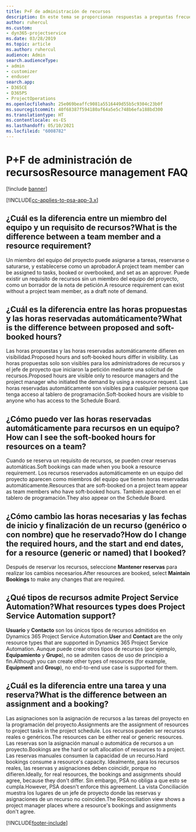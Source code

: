 ```yaml
---
title: P+F de administración de recursos
description: En este tema se proporcionan respuestas a preguntas frecuentes sobre la administración de recursos.
author: ruhercul
ms.custom:
- dyn365-projectservice
ms.date: 03/28/2019
ms.topic: article
ms.author: ruhercul
audience: Admin
search.audienceType:
- admin
- customizer
- enduser
search.app:
- D365CE
- D365PS
- ProjectOperations
ms.openlocfilehash: 25e069beaffc9081a5516449d55b5c9304c23b0f
ms.sourcegitcommit: 40f68387f594180af64a5e5c748b6efa188bd300
ms.translationtype: HT
ms.contentlocale: es-ES
ms.lasthandoff: 05/10/2021
ms.locfileid: "6008782"
---
```

# <a name="resource-management-faq"></a><span data-ttu-id="4af7c-103">P+F de administración de recursos</span><span class="sxs-lookup"><span data-stu-id="4af7c-103">Resource management FAQ</span></span>

[!include [banner](../includes/psa-now-project-operations.md)]

[!INCLUDE[cc-applies-to-psa-app-3.x](../includes/cc-applies-to-psa-app-3x.md)]

## <a name="what-is-the-difference-between-a-team-member-and-a-resource-requirement"></a><span data-ttu-id="4af7c-104">¿Cuál es la diferencia entre un miembro del equipo y un requisito de recursos?</span><span class="sxs-lookup"><span data-stu-id="4af7c-104">What is the difference between a team member and a resource requirement?</span></span>

<span data-ttu-id="4af7c-105">Un miembro del equipo del proyecto puede asignarse a tareas, reservarse o saturarse, y establecerse como un aprobador.</span><span class="sxs-lookup"><span data-stu-id="4af7c-105">A project team member can be assigned to tasks, booked or overbooked, and set as an approver.</span></span> <span data-ttu-id="4af7c-106">Puede existir un requisito de recursos sin un miembro del equipo del proyecto, como un borrador de la nota de petición.</span><span class="sxs-lookup"><span data-stu-id="4af7c-106">A resource requirement can exist without a project team member, as a draft note of demand.</span></span> 

## <a name="what-is-the-difference-between-proposed-and-soft-booked-hours"></a><span data-ttu-id="4af7c-107">¿Cuál es la diferencia entre las horas propuestas y las horas reservadas automáticamente?</span><span class="sxs-lookup"><span data-stu-id="4af7c-107">What is the difference between proposed and soft-booked hours?</span></span>

<span data-ttu-id="4af7c-108">Las horas propuestas y las horas reservadas automáticamente difieren en visibilidad.</span><span class="sxs-lookup"><span data-stu-id="4af7c-108">Proposed hours and soft-booked hours differ in visibility.</span></span> <span data-ttu-id="4af7c-109">Las horas propuestas solo son visibles para los administradores de recursos y el jefe de proyecto que iniciaron la petición mediante una solicitud de recursos.</span><span class="sxs-lookup"><span data-stu-id="4af7c-109">Proposed hours are visible only to resource managers and the project manager who initiated the demand by using a resource request.</span></span> <span data-ttu-id="4af7c-110">Las horas reservadas automáticamente son visibles para cualquier persona que tenga acceso al tablero de programación.</span><span class="sxs-lookup"><span data-stu-id="4af7c-110">Soft-booked hours are visible to anyone who has access to the Schedule Board.</span></span>

## <a name="how-can-i-see-the-soft-booked-hours-for-resources-on-a-team"></a><span data-ttu-id="4af7c-111">¿Cómo puedo ver las horas reservadas automáticamente para recursos en un equipo?</span><span class="sxs-lookup"><span data-stu-id="4af7c-111">How can I see the soft-booked hours for resources on a team?</span></span>

<span data-ttu-id="4af7c-112">Cuando se reserva un requisito de recursos, se pueden crear reservas automáticas.</span><span class="sxs-lookup"><span data-stu-id="4af7c-112">Soft bookings can made when you book a resource requirement.</span></span> <span data-ttu-id="4af7c-113">Los recursos reservados automáticamente en un equipo del proyecto aparecen como miembros del equipo que tienen horas reservadas automáticamente.</span><span class="sxs-lookup"><span data-stu-id="4af7c-113">Resources that are soft-booked on a project team appear as team members who have soft-booked hours.</span></span> <span data-ttu-id="4af7c-114">También aparecen en el tablero de programación.</span><span class="sxs-lookup"><span data-stu-id="4af7c-114">They also appear on the Schedule Board.</span></span>

## <a name="how-do-i-change-the-required-hours-and-the-start-and-end-dates-for-a-resource-generic-or-named-that-i-booked"></a><span data-ttu-id="4af7c-115">¿Cómo cambio las horas necesarias y las fechas de inicio y finalización de un recurso (genérico o con nombre) que he reservado?</span><span class="sxs-lookup"><span data-stu-id="4af7c-115">How do I change the required hours, and the start and end dates, for a resource (generic or named) that I booked?</span></span>

<span data-ttu-id="4af7c-116">Después de reservar los recursos, seleccione **Mantener reservas** para realizar los cambios necesarios.</span><span class="sxs-lookup"><span data-stu-id="4af7c-116">After resources are booked, select **Maintain Bookings** to make any changes that are required.</span></span>

## <a name="what-resources-types-does-project-service-automation-support"></a><span data-ttu-id="4af7c-117">¿Qué tipos de recursos admite Project Service Automation?</span><span class="sxs-lookup"><span data-stu-id="4af7c-117">What resources types does Project Service Automation support?</span></span>

<span data-ttu-id="4af7c-118">**Usuario** y **Contacto** son los únicos tipos de recursos admitidos en Dynamics 365 Project Service Automation.</span><span class="sxs-lookup"><span data-stu-id="4af7c-118">**User** and **Contact** are the only resource types that are supported in Dynamics 365 Project Service Automation.</span></span> <span data-ttu-id="4af7c-119">Aunque puede crear otros tipos de recursos (por ejemplo, **Equipamiento** y **Grupo**), no se admiten casos de uso de principio a fin.</span><span class="sxs-lookup"><span data-stu-id="4af7c-119">Although you can create other types of resources (for example, **Equipment** and **Group**), no end-to-end use case is supported for them.</span></span>

## <a name="what-is-the-difference-between-an-assignment-and-a-booking"></a><span data-ttu-id="4af7c-120">¿Cuál es la diferencia entre una tarea y una reserva?</span><span class="sxs-lookup"><span data-stu-id="4af7c-120">What is the difference between an assignment and a booking?</span></span>

<span data-ttu-id="4af7c-121">Las asignaciones son la asignación de recursos a las tareas del proyecto en la programación del proyecto.</span><span class="sxs-lookup"><span data-stu-id="4af7c-121">Assignments are the assignment of resources to project tasks in the project schedule.</span></span> <span data-ttu-id="4af7c-122">Los recursos pueden ser recursos reales o genéricos.</span><span class="sxs-lookup"><span data-stu-id="4af7c-122">The resources can be either real or generic resources.</span></span> <span data-ttu-id="4af7c-123">Las reservas son la asignación manual o automática de recursos a un proyecto.</span><span class="sxs-lookup"><span data-stu-id="4af7c-123">Bookings are the hard or soft allocation of resources to a project.</span></span> <span data-ttu-id="4af7c-124">Las reservas manuales consumen la capacidad de un recurso.</span><span class="sxs-lookup"><span data-stu-id="4af7c-124">Hard bookings consume a resource's capacity.</span></span> <span data-ttu-id="4af7c-125">Idealmente, para los recursos reales, las reservas y asignaciones deben coincidir, porque no difieren.</span><span class="sxs-lookup"><span data-stu-id="4af7c-125">Ideally, for real resources, the bookings and assignments should agree, because they don't differ.</span></span> <span data-ttu-id="4af7c-126">Sin embargo, PSA no obliga a que esto se cumpla.</span><span class="sxs-lookup"><span data-stu-id="4af7c-126">However, PSA doesn't enforce this agreement.</span></span> <span data-ttu-id="4af7c-127">La vista Conciliación muestra los lugares de un jefe de proyecto donde las reservas y asignaciones de un recurso no coinciden.</span><span class="sxs-lookup"><span data-stu-id="4af7c-127">The Reconciliation view shows a project manager places where a resource's bookings and assignments don't agree.</span></span>


[!INCLUDE[footer-include](../includes/footer-banner.md)]